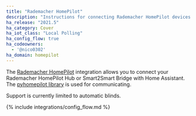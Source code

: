 ```yaml
---
title: "Rademacher HomePilot"
description: "Instructions for connecting Rademacher HomePilot devices."
ha_release: "2021.5"
ha_category: Cover
ha_iot_class: "Local Polling"
ha_config_flow: true
ha_codeowners:
  - '@nico0302'
ha_domain: homepilot
---
```


The [Rademacher HomePilot](https://www.rademacher.de/smart-home/produkte/homepilot) integration allows you to connect your Rademacher HomePilot Hub or Smart2Smart Bridge with Home Assistant.
The [pyhomepilot library](https://github.com/Nico0302/pyhomepilot) is used for communicating.

Support is currently limited to automatic blinds.

{% include integrations/config_flow.md %}

